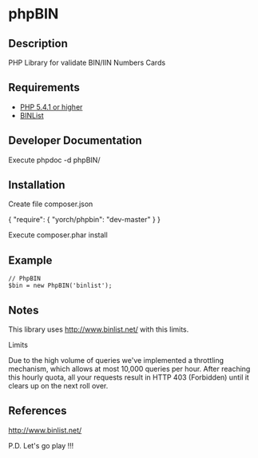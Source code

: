# phpBIN #

## Description ##
PHP Library for validate BIN/IIN Numbers Cards

## Requirements ##
* [PHP 5.4.1 or higher](http://www.php.net/)
* [BINList](http://www.binlist.net/)

## Developer Documentation ##
Execute phpdoc -d phpBIN/

## Installation ##
Create file composer.json

{
    "require": {
        "yorch/phpbin": "dev-master"
    }
}

Execute composer.phar install

## Example ##
~~~
// PhpBIN
$bin = new PhpBIN('binlist');

~~~

## Notes ##
This library uses http://www.binlist.net/ with this limits.

Limits

Due to the high volume of queries we've implemented a throttling mechanism, which allows at most 10,000 queries per hour. After reaching this hourly quota, all your requests result in HTTP 403 (Forbidden) until it clears up on the next roll over.

## References ##
http://www.binlist.net/

P.D. Let's go play !!!




